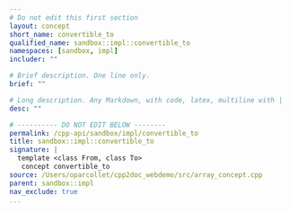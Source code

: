 ```yaml
---
# Do not edit this first section
layout: concept
short_name: convertible_to
qualified_name: sandbox::impl::convertible_to
namespaces: [sandbox, impl]
includer: ""

# Brief description. One line only.
brief: ""

# Long description. Any Markdown, with code, latex, multiline with |
desc: ""

# ---------- DO NOT EDIT BELOW --------
permalink: /cpp-api/sandbox/impl/convertible_to
title: sandbox::impl::convertible_to
signature: |
  template <class From, class To>
   concept convertible_to
source: /Users/oparcollet/cpp2doc_webdemo/src/array_concept.cpp
parent: sandbox::impl
nav_exclude: true
...
```


